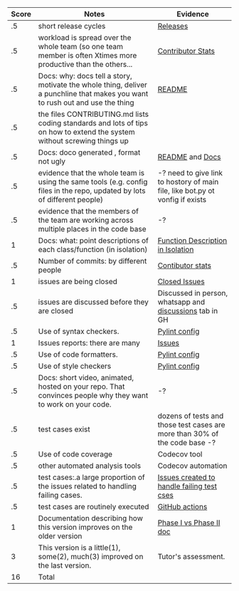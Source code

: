 |Score|Notes| Evidence|
|-|-----|---------|
|.5| short release cycles|[Releases](https://github.com/Ashwinshankar98/TeachersPetBot/releases)|
|.5| workload is spread over the whole team (so one team member is often Xtimes more productive than the others...|[Contributor Stats](https://github.com/Ashwinshankar98/TeachersPetBot/graphs/contributors)|
|.5|Docs: why: docs tell a story, motivate the whole thing, deliver a punchline that makes you want to rush out and use the thing |  [README]( https://github.com/Ashwinshankar98/TeachersPetBot/blob/main/README.md ) |
|.5|the files CONTRIBUTING.md lists coding standards and lots of tips on how to extend the system without screwing things up  | |
|.5|Docs: doco generated , format not ugly  | [README](https://github.com/Ashwinshankar98/TeachersPetBot/blob/main/README.md) and [Docs](https://github.com/Ashwinshankar98/TeachersPetBot/tree/main/docs )|
|.5|evidence that the whole team is using the same tools (e.g. config files in the repo, updated by lots of different people) | -? need to give link to hostory of main file, like bot.py ot vonfig if exists |
|.5|evidence that the members of the team are working across multiple places in the code base | -?  |
|1|Docs: what: point descriptions of each class/function (in isolation)  |[ Function Description in Isolation](https://github.com/Ashwinshankar98/TeachersPetBot/blob/main/docs/FunctionDescription.md)|
|.5|Number of commits: by different people  |[Contibutor stats](https://github.com/Ashwinshankar98/TeachersPetBot/graphs/contributors) |
|1|issues are being closed | [Closed Issues](https://github.com/Ashwinshankar98/TeachersPetBot/issues?q=is%3Aissue+is%3Aclosed )|
|.5|issues are discussed before they are closed| Discussed in person, whatsapp and [discussions](https://github.com/Ashwinshankar98/TeachersPetBot/discussions) tab in GH|
|.5|Use of syntax checkers. | [Pylint config](https://github.com/Ashwinshankar98/TeachersPetBot/blob/main/.pylintrc) |
|1|Issues reports: there are many  | [Issues](https://github.com/Ashwinshankar98/TeachersPetBot/issues )|
|.5|Use of code formatters. |[Pylint config](https://github.com/Ashwinshankar98/TeachersPetBot/blob/main/.pylintrc)|
|.5|Use of style checkers | [Pylint config](https://github.com/Ashwinshankar98/TeachersPetBot/blob/main/.pylintrc)|
|.5|Docs: short video, animated, hosted on your repo. That convinces people why they want to work on your code. | -? |
|.5|test cases exist  | dozens of tests and those test cases are more than 30% of the code base  -?|
|.5|Use of code coverage  | Codecov tool |
|.5|other automated analysis tools  | Codecov automation |
|.5|test cases:.a large proportion of the issues related to handling failing cases. | [Issues created to handle failing test cses](https://github.com/Ashwinshankar98/TeachersPetBot/issues?q=label%3A%22test+case%22+is%3Aclosed)|
|.5|test cases are routinely executed | [GitHub actions]( https://github.com/Ashwinshankar98/TeachersPetBot/actions) |
|1|Documentation describing how this version improves on the older version| [Phase I vs Phase II doc]( https://github.com/Ashwinshankar98/TeachersPetBot/blob/main/docs/Phase1%20vs%20Phase2 ) |
|3|This version is a little(1), some(2), much(3) improved on the last version.|Tutor's assessment.| 
|16| Total|
